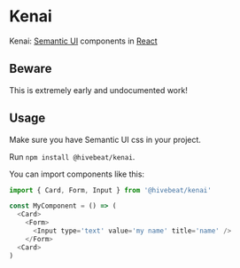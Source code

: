 # Kenai
Kenai: [Semantic UI](http://semantic-ui.com/) components in [React](https://facebook.github.io/react/)

## Beware

This is extremely early and undocumented work!


## Usage

Make sure you have Semantic UI css in your project.

Run `npm install @hivebeat/kenai`.

You can import components like this:
```javascript
import { Card, Form, Input } from '@hivebeat/kenai'

const MyComponent = () => (
  <Card>
    <Form>
      <Input type='text' value='my name' title='name' />
    </Form>
  <Card>
)
```
